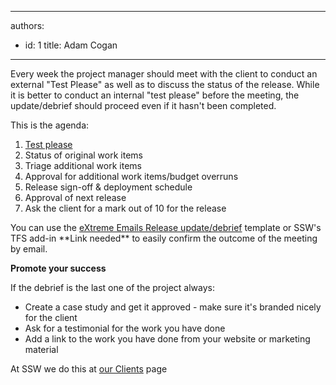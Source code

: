 

---
authors:
  - id: 1
    title: Adam Cogan
---




<span class='intro'> <p>Every week the project manager should meet with the client to conduct an external &quot;Test Please&quot; as well as to discuss the status of the release. While it is better to conduct an internal &quot;test please&quot; before the meeting, the update/debrief should proceed even if it hasn't been completed.</p>
<p>This is the agenda&#58;</p> </span>

<ol>
<li><a title="" href="/Standards/Management/RulesToSuccessfulProjects/Pages/InternalTestPlease.aspx">Test please</a> 
<li>Status of original work items 
<li>Triage additional work items 
<li>Approval for additional work items/budget overruns 
<li>Release sign-off &amp; deployment schedule 
<li>Approval of next release 
<li>Ask the client for a mark out of 10 for the release</li></ol>
<p>You can use the <a title="" href="http&#58;//www.ssw.com.au/ssw/EXtremeEmails/ManageProjects.aspx#ReleaseDebrief">eXtreme Emails Release update/debrief</a> template or SSW's TFS add-in **Link needed** to easily confirm the outcome of the meeting by email.</p>
<p><strong>Promote your success</strong></p>
<p>If the debrief&#160;is the last one of the project always&#58;</p>
<ul>
<li>Create a case study and get it approved - make sure it's branded nicely for the client</li>
<li>Ask for&#160;a testimonial for the work you have done</li>
<li>Add&#160;a link to the work you have done from your website or marketing material</li></ul>
<p>At SSW we do this at <a title="" href="http&#58;//www.ssw.com.au/ssw/Company/OurClients.aspx">our Clients</a> page</p>



